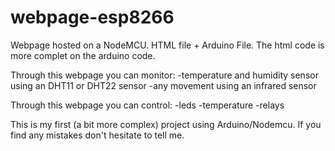 # webpage-esp8266
Webpage hosted on a NodeMCU. HTML file + Arduino File. The html code is more complet on the arduino code.

Through this webpage you can monitor:
-temperature and humidity sensor using an DHT11 or DHT22 sensor
-any movement using an infrared sensor

Through this webpage you can control:
-leds
-temperature
-relays

This is my first (a bit more complex) project using Arduino/Nodemcu. If you find any mistakes don't hesitate to tell me. 

